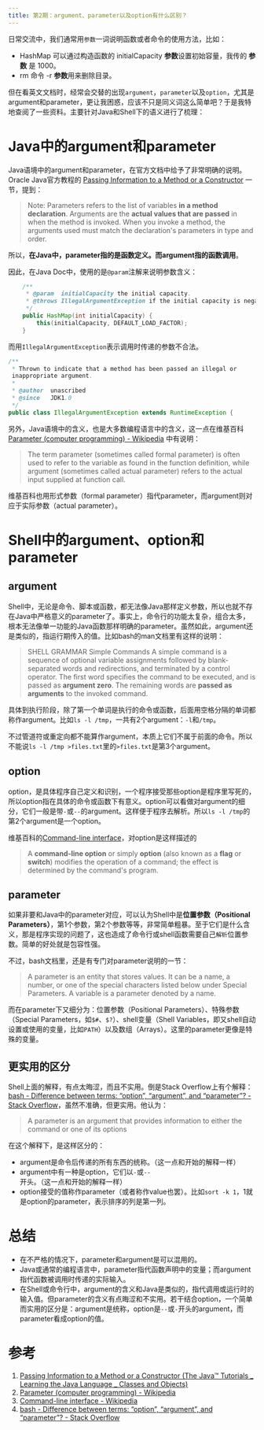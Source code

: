 ```yaml
---
title: 第2期：argument、parameter以及option有什么区别？
---
```


日常交流中，我们通常用`参数`一词说明函数或者命令的使用方法，比如：
* HashMap 可以通过构造函数的 initialCapacity **参数**设置初始容量，我传的 **参数** 是 1000。
* rm 命令 -r **参数**用来删除目录。

但在看英文文档时，经常会交替的出现`argument`，`parameter`以及`option`，尤其是argument和parameter，更让我困惑，应该不只是同义词这么简单吧？于是我特地查阅了一些资料。主要针对Java和Shell下的语义进行了梳理：

# Java中的argument和parameter
Java语境中的argument和parameter，在官方文档中给予了非常明确的说明。Oracle Java官方教程的 [Passing Information to a Method or a Constructor](https://docs.oracle.com/javase/tutorial/java/javaOO/arguments.html) 一节，提到：
> Note: Parameters refers to the list of variables **in a method declaration**. Arguments are the **actual values that are passed** in when the method is invoked. When you invoke a method, the arguments used must match the declaration's parameters in type and order.

所以，**在Java中，parameter指的是函数定义。而argument指的函数调用**。

因此，在Java Doc中，使用的是`@param`注解来说明参数含义：
```java
    /**
     * @param  initialCapacity the initial capacity.
     * @throws IllegalArgumentException if the initial capacity is negative.
     */
    public HashMap(int initialCapacity) {
        this(initialCapacity, DEFAULT_LOAD_FACTOR);
    }
```

而用`IllegalArgumentException`表示调用时传递的参数不合法。
```java
/**
 * Thrown to indicate that a method has been passed an illegal or
 inappropriate argument.
 *
 * @author  unascribed
 * @since   JDK1.0
 */
public class IllegalArgumentException extends RuntimeException {
```

另外，Java语境中的含义，也是大多数编程语言中的含义，这一点在维基百科 [Parameter (computer programming) - Wikipedia](https://en.wikipedia.org/wiki/Parameter_%28computer_programming%29) 中有说明：

> The term parameter (sometimes called formal parameter) is often used to refer to the variable as found in the function definition, while argument (sometimes called actual parameter) refers to the actual input supplied at function call. 

维基百科也用形式参数（formal parameter）指代parameter，而argument则对应于实际参数（actual parameter）。

# Shell中的argument、option和parameter

## argument
Shell中，无论是命令、脚本或函数，都无法像Java那样定义参数，所以也就不存在Java中严格意义的parameter了。事实上，命令行的功能太复杂，组合太多，根本无法像单一功能的Java函数那样明确的parameter。虽然如此，argument还是类似的，指运行期传入的值。比如bash的man文档里有这样的说明：
> SHELL GRAMMAR
   Simple Commands
       A  simple  command  is  a sequence of optional variable assignments followed by blank-separated words and redirections, and terminated by a control operator.  The first word specifies the command to be executed, and is passed as **argument zero**.  The remaining words are **passed as arguments** to the invoked command.

具体到执行阶段，除了第一个单词是执行的命令或函数，后面用空格分隔的单词都称作argument。比如`ls -l /tmp`，一共有2个argument：`-l`和`/tmp`。

不过管道符或重定向都不能算作argument，本质上它们不属于前面的命令。所以不能说`ls -l /tmp >files.txt`里的`>files.txt`是第3个argument。

## option
option，是具体程序自己定义和识别，一个程序接受那些option是程序里写死的，所以option指在具体的命令或函数下有意义。option可以看做对argument的细分，它们一般是带`-`或`--`的argument。这样便于程序去解析。所以`ls -l /tmp`的第2个argument是一个option。

维基百科的[Command-line interface](https://en.wikipedia.org/wiki/Command-line_interface#Command-line_option)，对option是这样描述的
> A **command-line option** or simply **option** (also known as a **flag** or **switch**) modifies the operation of a command; the effect is determined by the command's program. 

## parameter
如果非要和Java中的parameter对应，可以认为Shell中是**位置参数（Positional Parameters）**，第1个参数，第2个参数等等，非常简单粗暴。至于它们是什么含义，那是程序实现的问题了，这也造成了命令行或shell函数需要自己`解析`位置参数。简单的好处就是包容性强。

不过，bash文档里，还是有专门对parameter说明的一节：
> A parameter is an entity that stores values.  It can be a name, a number, or one of the special characters listed below under Special Parameters.  A variable is a parameter denoted by a name. 

而在parameter下又细分为：位置参数（Positional Parameters）、特殊参数（Special Parameters，如`$#`、`$?`）、shell变量（Shell Variables，即又shell自动设置或使用的变量，比如`PATH`）以及数组（Arrays）。这里的parameter更像是特殊的变量。

## 更实用的区分
Shell上面的解释，有点太晦涩，而且不实用。倒是Stack Overflow上有个解释：[bash - Difference between terms: “option”, “argument”, and “parameter”? - Stack Overflow](https://stackoverflow.com/questions/36495669/difference-between-terms-option-argument-and-parameter)，虽然不准确，但更实用。他认为：
> A parameter is an argument that provides information to either the command or one of its options

在这个解释下，是这样区分的：

* argument是命令后传递的所有东西的统称。（这一点和开始的解释一样）
* argument中有一种是option，它们以`-`或`--`开头。（这一点和开始的解释一样）
* option接受的值称作parameter（或者称作value也罢）。比如`sort -k 1`，1就是option的parameter，表示排序的列是第一列。

# 总结
* 在不严格的情况下，parameter和argument是可以混用的。
* Java或通常的编程语言中，parameter指代函数声明中的变量；而argument指代函数被调用时传递的实际输入。
* 在Shell或命令行中，argument的含义和Java是类似的，指代调用或运行时的输入值。但parameter的含义有点晦涩和不实用。若干结合option，一个简单而实用的区分是：argument是统称，option是`--`或`-`开头的argument，而parameter看成option的值。

# 参考
1. [Passing Information to a Method or a Constructor (The Java™ Tutorials _ Learning the Java Language _ Classes and Objects)](https://docs.oracle.com/javase/tutorial/java/javaOO/arguments.html)
2. [Parameter (computer programming) - Wikipedia](https://en.wikipedia.org/wiki/Parameter_%28computer_programming%29)
3. [Command-line interface - Wikipedia](https://en.wikipedia.org/wiki/Command-line_interface#Command-line_option)
4. [bash - Difference between terms: “option”, “argument”, and “parameter”? - Stack Overflow](https://stackoverflow.com/questions/36495669/difference-between-terms-option-argument-and-parameter)